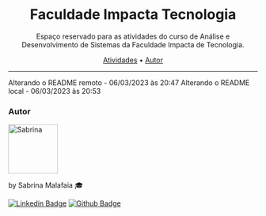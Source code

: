 <h1 align="center">Faculdade Impacta Tecnologia</h1>

<p align="center">Espaço reservado para as atividades do curso de Análise e Desenvolvimento de Sistemas da Faculdade Impacta de Tecnologia.</p>

<p align="center">
 <a href="#uc7">Atividades</a> •
 <a href="#autor">Autor</a>
</p>

---
Alterando o README remoto - 06/03/2023 às 20:47
Alterando o README local - 06/03/2023 às 20:53

 

### Autor
<img alt="Sabrina" title="Sabrina" src="https://avatars.githubusercontent.com/u/89711999?v=4" height="100" width="100" />

by Sabrina Malafaia 🎓

[![Linkedin Badge](https://img.shields.io/badge/-LinkedIn-blue?style=flat-square&logo=Linkedin&logoColor=white&link=https://www.linkedin.com/in/sabrinamalafaia)](https://www.linkedin.com/in/sabrinamalafaia)
[![Github Badge](https://img.shields.io/badge/-Github-000?style=flat-square&logo=Github&logoColor=white&link=https://github.com/SabrinaMalafaia)](https://github.com/SabrinaMalafaia)
